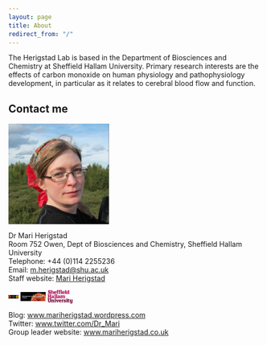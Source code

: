 ```yaml
---
layout: page
title: About
redirect_from: "/"
---
```

The Herigstad Lab is based in the Department of Biosciences and Chemistry at Sheffield Hallam University. Primary research interests are the effects of carbon monoxide on human physiology and pathophysiology development, in particular as it relates to cerebral blood flow and function. 

## Contact me
  
<img src="/assets/mariherigstadportrait.jpg" alt="Mari Herigstad" align="middle" style="width: 200px;"/> 

Dr Mari Herigstad<br>
Room 752 Owen, Dept of Biosciences and Chemistry, Sheffield Hallam University<br>
Telephone: +44 (0)114 2255236<br>
Email: <m.herigstad@shu.ac.uk><br>
Staff website: <a href="https://www.shu.ac.uk/about-us/our-people/staff-profiles/mari-herigstad">Mari Herigstad</a><br>

<img src="/assets/lab_logo.jpg" alt="Herigstad Lab" align="middle" style="width: 20px;"/>&nbsp;<img src="/assets/BMRC_logo.jpg" alt="BMRC" align="middle" style="width: 50px;"/>&nbsp;<img src="/assets/SHU_logo.jpg" alt="Sheffield Hallam University" align="middle" style="width: 50px;"/>  

Blog: <a href="https://mariherigstad.wordpress.com">www.mariherigstad.wordpress.com</a><br>
Twitter: <a href="https://twitter.com/Dr_Mari">www.twitter.com/Dr_Mari</a><br>
Group leader website: <a href="https://mariherigstad.co.uk">www.mariherigstad.co.uk</a><br>
